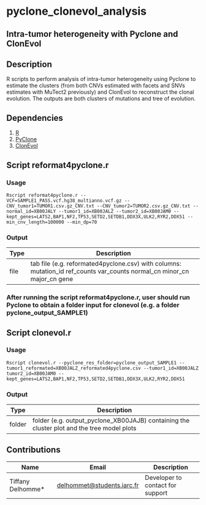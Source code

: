 # pyclone_clonevol_analysis
## Intra-tumor heterogeneity with Pyclone and ClonEvol

## Description

R scripts to perform analysis of intra-tumor heterogeneity using Pyclone to estimate the clusters (from both CNVs estimated with facets and SNVs estimates with MuTect2 previously) and ClonEvol to reconstruct the clonal evolution. The outputs are both clusters of mutations and tree of evolution.  


## Dependencies

1. [R](https://www.r-project.org/)
2. [PyClone](https://bitbucket.org/aroth85/pyclone/wiki/Installation)
3. [ClonEvol](https://github.com/hdng/clonevol)

## Script reformat4pyclone.r

### Usage
  ```
  Rscript reformat4pyclone.r --VCF=SAMPLE1_PASS.vcf.hg38_multianno.vcf.gz --CNV_tumor1=TUMOR1.csv.gz_CNV.txt --CNV_tumor2=TUMOR2.csv.gz_CNV.txt --normal_id=XB00JALY --tumor1_id=XB00JALZ --tumor2_id=XB00JAM0 --kept_genes=LATS2,BAP1,NF2,TP53,SETD2,SETDB1,DDX3X,ULK2,RYR2,DDX51 --min_cnv_length=100000 --min_dp=70
  ```

### Output
  | Type      | Description     |
  |-----------|---------------|
  | file    | tab file (e.g. reformated4pyclone.csv) with columns: mutation_id	ref_counts	var_counts	normal_cn	minor_cn	major_cn	gene |

### After running the script reformat4pyclone.r, user should run Pyclone to obtain a folder input for clonevol (e.g. a folder pyclone_output_SAMPLE1)

## Script clonevol.r

### Usage
  ```
  Rscript clonevol.r --pyclone_res_folder=pyclone_output_SAMPLE1 --tumor1_reformated=XB00JALZ_reformated4pyclone.csv --tumor1_id=XB00JALZ tumor2_id=XB00JAM0 --kept_genes=LATS2,BAP1,NF2,TP53,SETD2,SETDB1,DDX3X,ULK2,RYR2,DDX51
  ```

### Output
  | Type      | Description     |
  |-----------|---------------|
  | folder    | folder (e.g. output_pyclone_XB00JAJB) containing the cluster plot and the tree model plots |




## Contributions

  | Name      | Email | Description     |
  |-----------|---------------|-----------------|
  | Tiffany Delhomme*    |            delhommet@students.iarc.fr | Developer to contact for support |
